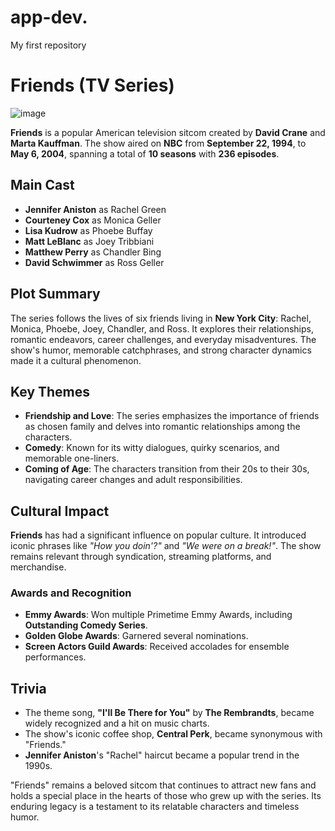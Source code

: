 # app-dev.
My first repository
# Friends (TV Series)

![image](https://github.com/Angineli/app-dev./assets/169481997/d509fca0-5809-4eb7-b6eb-fbe0d0cef00a)


**Friends** is a popular American television sitcom created by **David Crane** and **Marta Kauffman**. The show aired on **NBC** from **September 22, 1994**, to **May 6, 2004**, spanning a total of **10 seasons** with **236 episodes**.

## Main Cast
- **Jennifer Aniston** as Rachel Green
- **Courteney Cox** as Monica Geller
- **Lisa Kudrow** as Phoebe Buffay
- **Matt LeBlanc** as Joey Tribbiani
- **Matthew Perry** as Chandler Bing
- **David Schwimmer** as Ross Geller

## Plot Summary
The series follows the lives of six friends living in **New York City**: Rachel, Monica, Phoebe, Joey, Chandler, and Ross. It explores their relationships, romantic endeavors, career challenges, and everyday misadventures. The show's humor, memorable catchphrases, and strong character dynamics made it a cultural phenomenon.

## Key Themes
- **Friendship and Love**: The series emphasizes the importance of friends as chosen family and delves into romantic relationships among the characters.
- **Comedy**: Known for its witty dialogues, quirky scenarios, and memorable one-liners.
- **Coming of Age**: The characters transition from their 20s to their 30s, navigating career changes and adult responsibilities.

## Cultural Impact
**Friends** has had a significant influence on popular culture. It introduced iconic phrases like _"How you doin'?"_ and _"We were on a break!"_. The show remains relevant through syndication, streaming platforms, and merchandise.

### Awards and Recognition
- **Emmy Awards**: Won multiple Primetime Emmy Awards, including **Outstanding Comedy Series**.
- **Golden Globe Awards**: Garnered several nominations.
- **Screen Actors Guild Awards**: Received accolades for ensemble performances.

## Trivia
- The theme song, **"I'll Be There for You"** by **The Rembrandts**, became widely recognized and a hit on music charts.
- The show's iconic coffee shop, **Central Perk**, became synonymous with "Friends."
- **Jennifer Aniston**'s "Rachel" haircut became a popular trend in the 1990s.

"Friends" remains a beloved sitcom that continues to attract new fans and holds a special place in the hearts of those who grew up with the series. Its enduring legacy is a testament to its relatable characters and timeless humor.

